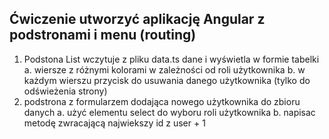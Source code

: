 ## Ćwiczenie utworzyć aplikację Angular z podstronami i menu (routing)
1. Podstona List wczytuje z pliku data.ts dane i wyświetla w formie tabelki
    a. wiersze z różnymi kolorami w zależności od roli użytkownika
    b. w każdym wierszu przycisk do usuwania danego użytkownika (tylko do odświeżenia strony)
2. podstrona z formularzem dodająca nowego użytkownika do zbioru danych
    a. użyć elementu select do wyboru roli użytkownika
    b. napisac metodę zwracającą najwiekszy id z user + 1